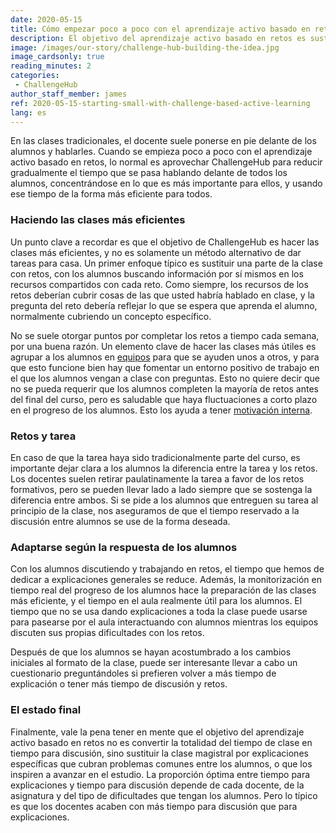 ```yaml
---
date: 2020-05-15
title: Cómo empezar poco a poco con el aprendizaje activo basado en retos
description: El objetivo del aprendizaje activo basado en retos es sustituir la clase magistral por explicaciones específicas que cubran problemas comunes entre los alumnos
image: /images/our-story/challenge-hub-building-the-idea.jpg
image_cardsonly: true
reading_minutes: 2
categories:
 - ChallengeHub
author_staff_member: james
ref: 2020-05-15-starting-small-with-challenge-based-active-learning
lang: es
---
```


En las clases tradicionales, el docente suele ponerse en pie delante de los alumnos y hablarles.
Cuando se empieza poco a poco con el aprendizaje activo basado en retos, lo normal es aprovechar ChallengeHub para reducir gradualmente el tiempo que se pasa hablando delante de todos los alumnos,
concentrándose en lo que es más importante para ellos, y usando ese tiempo de la forma más eficiente para todos.

### Haciendo las clases más eficientes

Un punto clave a recordar es que el objetivo de ChallengeHub es hacer las clases más eficientes, y no es solamente un método alternativo de dar tareas para casa.
Un primer enfoque típico es sustituir una parte de la clase con retos,
con los alumnos buscando información por sí mismos en los recursos compartidos con cada reto.
Como siempre, los recursos de los retos deberían cubrir cosas de las que usted habría hablado en clase, y la pregunta del reto debería reflejar lo que se espera que aprenda el alumno, normalmente cubriendo un concepto específico.

No se suele otorgar puntos por completar los retos a tiempo cada semana, por una buena razón.
Un elemento clave de hacer las clases más útiles es agrupar a los alumnos en [equipos]( /2020/04/10/announcing-study-teams/ ) para que se ayuden unos a otros, y para que esto funcione bien hay que fomentar un entorno positivo de trabajo en el que los alumnos vengan a clase con preguntas.
Esto no quiere decir que no se pueda requerir que los alumnos completen la mayoría de retos antes del final del curso, pero es saludable que haya fluctuaciones a corto plazo en el progreso de los alumnos. Esto los ayuda a tener [motivación interna]( /2019/08/10/two-key-elements-for-effective-cbal/ ).

### Retos y tarea

En caso de que la tarea haya sido tradicionalmente parte del curso, es importante dejar clara a los alumnos la diferencia entre la tarea y los retos.
Los docentes suelen retirar paulatinamente la tarea a favor de los retos formativos, pero se pueden llevar lado a lado siempre que se sostenga la diferencia entre ambos.
Si se pide a los alumnos que entreguen su tarea al principio de la clase, nos aseguramos de que el tiempo reservado a la discusión entre alumnos se use de la forma deseada.

### Adaptarse según la respuesta de los alumnos

Con los alumnos discutiendo y trabajando en retos, el tiempo que hemos de dedicar a explicaciones generales se reduce.
Además, la monitorización en tiempo real del progreso de los alumnos hace la preparación de las clases más eficiente, y el tiempo en el aula realmente útil para los alumnos.
El tiempo que no se usa dando explicaciones a toda la clase puede usarse para pasearse por el aula interactuando con alumnos mientras los equipos discuten sus propias dificultades con los retos.

Después de que los alumnos se hayan acostumbrado a los cambios iniciales al formato de la clase, puede ser interesante llevar a cabo un cuestionario preguntándoles si prefieren volver a más tiempo de explicación o tener más tiempo de discusión y retos.

### El estado final

Finalmente, vale la pena tener en mente que el objetivo del aprendizaje activo basado en retos no es convertir la totalidad del tiempo de clase en tiempo para discusión, sino sustituir la clase magistral por explicaciones específicas que cubran problemas comunes entre los alumnos, o que los inspiren a avanzar en el estudio.
La proporción óptima entre tiempo para explicaciones y tiempo para discusión depende de cada docente, de la asignatura y del tipo de dificultades que tengan los alumnos. Pero lo típico es que los docentes acaben con más tiempo para discusión que para explicaciones.
